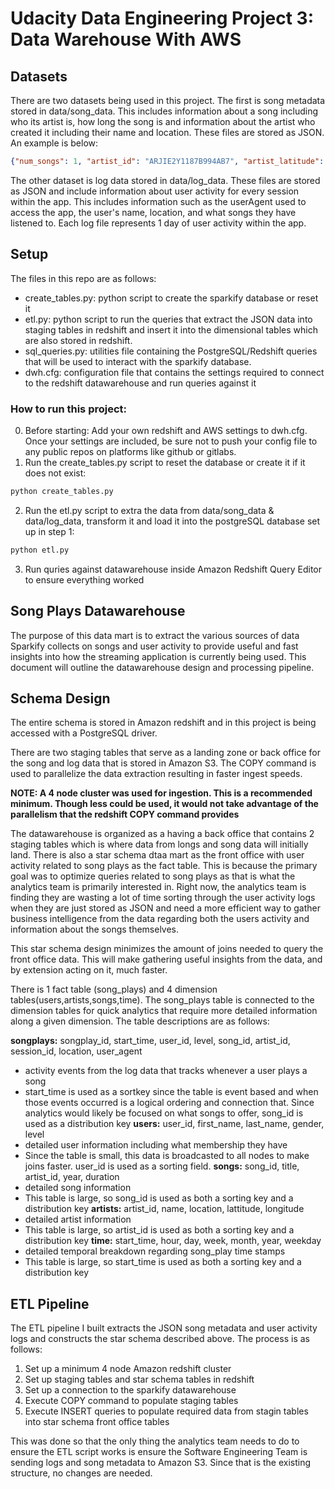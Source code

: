 # Udacity Data Engineering Project 3: Data Warehouse With AWS

## Datasets
There are two datasets being used in this project. The first is song metadata stored in data/song_data. This includes information about a song including who its artist is, how long the song is and information about the artist who created it including their name and location. These files are stored as JSON. An example is below:
```json
{"num_songs": 1, "artist_id": "ARJIE2Y1187B994AB7", "artist_latitude": null, "artist_longitude": null, "artist_location": "", "artist_name": "Line Renaud", "song_id": "SOUPIRU12A6D4FA1E1", "title": "Der Kleine Dompfaff", "duration": 152.92036, "year": 0}
```

The other dataset is log data stored in data/log_data. These files are stored as JSON and include information about user activity for every session within the app. This includes information such as the userAgent used to access the app, the user's name, location, and what songs they have listened to. Each log file represents 1 day of user activity within the app.


## Setup
The files in this repo are as follows:
* create_tables.py: python script to create the sparkify database or reset it
* etl.py: python script to run the queries that extract the JSON data into staging tables in redshift and insert it into the dimensional tables which are also stored in redshift.
* sql_queries.py: utilities file containing the PostgreSQL/Redshift queries that will be used to interact with the sparkify database.
* dwh.cfg: configuration file that contains the settings required to connect to the redshift datawarehouse and run queries against it

### How to run this project:
0.  Before starting: Add your own redshift and AWS settings to dwh.cfg. Once your settings are included, be sure not to push your config file to any public repos on platforms like github or gitlabs.
1. Run the create_tables.py script to reset the database or create it if it does not exist:
```bash
python create_tables.py
```
2. Run the etl.py script to extra the data from data/song_data & data/log_data, transform it and load it into the postgreSQL database set up in step 1:
```bash
python etl.py
```
3. Run quries against datawarehouse inside Amazon Redshift Query Editor to ensure everything worked


## Song Plays Datawarehouse
The purpose of this data mart is to extract the various sources of data Sparkify collects on songs and user activity to provide useful and fast insights into how the streaming application is currently being used. This document will outline the datawarehouse design and processing pipeline.

## Schema Design
The entire schema is stored in Amazon redshift and in this project is being accessed with a PostgreSQL driver.

There are two staging tables that serve as a landing zone or back office for the song and log data that is stored in Amazon S3. The COPY command is used to parallelize the data extraction resulting in faster ingest speeds. 

**NOTE: A 4 node cluster was used for ingestion. This is a recommended minimum. Though less could be used, it would not take advantage of the parallelism that the redshift COPY command provides**

The datawarehouse is organized as a  having a back office that contains 2 staging tables which is where data from longs and song data will initially land. There is also a star schema dtaa mart as the front office with user activity related to song plays as the fact table. This is because the primary goal was to optimize queries related to song plays as that is what the analytics team is primarily interested in. Right now, the analytics team is finding they are wasting a lot of time sorting through the user activity logs when they are just stored as JSON and need a more efficient way to gather business intelligence from the data regarding both the users activity and information about the songs themselves. 

This star schema design minimizes the amount of joins needed to query the front office data. This will make gathering useful insights from the data, and by extension acting on it, much faster.

There is 1 fact table (song_plays) and 4 dimension tables(users,artists,songs,time). The song_plays table is connected to the dimension tables for quick analytics that require more detailed information along a given dimension. The table descriptions are as follows:

**songplays:** songplay_id, start_time, user_id, level, song_id, artist_id, session_id, location, user_agent
* activity events from the log data that tracks whenever a user plays a song
* start_time is used as a sortkey since the table is event based and when those events occurred is a logical ordering and connection that. Since analytics would likely be focused on what songs to offer, song_id is used as a distribution key 
**users:** user_id, first_name, last_name, gender, level
* detailed user information including what membership they have
* Since the table is small, this data is broadcasted to all nodes to make joins faster. user_id is used as a sorting field.
**songs:** song_id, title, artist_id, year, duration
* detailed song information
* This table is large, so song_id is used as both a sorting key and a distribution key
**artists:** artist_id, name, location, lattitude, longitude
* detailed artist information
* This table is large, so artist_id is used as both a sorting key and a distribution key
**time:** start_time, hour, day, week, month, year, weekday
* detailed temporal breakdown regarding song_play time stamps
* This table is large, so start_time is used as both a sorting key and a distribution key

## ETL Pipeline
The ETL pipeline I built extracts the JSON song metadata and user activity logs and constructs the star schema described above. The process is as follows:
1. Set up a minimum 4 node Amazon redshift cluster
2. Set up staging tables and star schema tables in redshift
3. Set up a connection to the sparkify datawarehouse
4. Execute COPY command to populate staging tables
5. Execute INSERT queries to populate required data from stagin tables into star schema front office tables

This was done so that the only thing the analytics team needs to do to ensure the ETL script works is ensure the Software Engineering Team is sending logs and song metadata to Amazon S3. Since that is the existing structure, no changes are needed.


